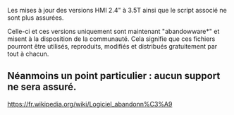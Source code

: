 Les mises à jour des versions HMI 2.4" à 3.5T ainsi que le script associé ne sont plus assurées. 

Celle-ci et ces versions uniquement sont maintenant "abandowware*" et misent à la disposition de la communauté. 
Cela signifie que ces fichiers pourront être utilisés, reproduits, modifiés et distribués gratuitement par tout à chacun.

## Néanmoins un point particulier : aucun support ne sera assuré.

https://fr.wikipedia.org/wiki/Logiciel_abandonn%C3%A9
